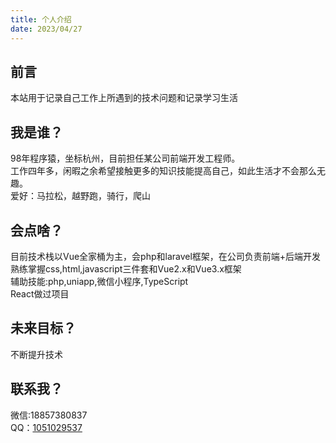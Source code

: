 ```yaml
---
title: 个人介绍
date: 2023/04/27
---
```


## 前言

本站用于记录自己工作上所遇到的技术问题和记录学习生活

## 我是谁？

98年程序猿，坐标杭州，目前担任某公司前端开发工程师。  
工作四年多，闲暇之余希望接触更多的知识技能提高自己，如此生活才不会那么无趣。  
爱好：马拉松，越野跑，骑行，爬山

## 会点啥？

目前技术栈以Vue全家桶为主，会php和laravel框架，在公司负责前端+后端开发  
熟练掌握css,html,javascript三件套和Vue2.x和Vue3.x框架  
辅助技能:php,uniapp,微信小程序,TypeScript  
React做过项目

## 未来目标？

不断提升技术

## 联系我？

微信:18857380837\
QQ：[1051029537](tencent://message/?Menu=yes&uin=1051029537&Service=300&sigT=45a1e5847943b64c6ff3990f8a9e644d2b31356cb0b4ac6b24663a3c8dd0f8aa12a595b1714f9d45)

